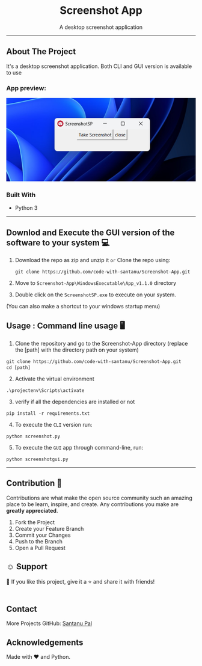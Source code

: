  <h1 align="center">Screenshot App</h1>

  <p align="center">
   A desktop screenshot application
  </p>
</p>

---

## About The Project

It's a desktop screenshot application. Both CLI and GUI version is available to use<br>

### App preview:

![App-preview image](./assets/demo.png)

### Built With

- Python 3

---

## Downlod and Execute the GUI version of the software to your system 💻

1. Download the repo as zip and unzip it `or`
   Clone the repo using:

   ```
   git clone https://github.com/code-with-santanu/Screenshot-App.git
   ```

2. Move to `Screenshot-App\WindowsExecutable\App_v1.1.0` directory

3. Double click on the `ScreenshotSP.exe` to execute on your system.<br>

(You can also make a shortcut to your windows startup menu)

<!-- ### (Check the installation demo before installing , bacause there is a unknown publisher issue) <br>

### Link of the installer 👉 [Screenshot App](https://drive.google.com/file/d/1V1qg5y7zR6KAMiq-neY5F8azmJVjRtxJ/view?usp=drive_link)

### Demo of installation -->

<!-- USAGE EXAMPLES -->

## Usage : Command line usage 🖥️

1. Clone the repository and go to the Screenshot-App directory (replace the [path] with the directory path on your system)

```
git clone https://github.com/code-with-santanu/Screenshot-App.git
cd [path]
```

2. Activate the virtual environment

```
.\projectenv\Scripts\activate
```

3. verify if all the dependencies are installed or not

```
pip install -r requirements.txt
```

4. To execute the `CLI` version run:

```
python screenshot.py
```

5. To execute the `GUI` app through command-line, run:

```
python screenshotgui.py
```

---

<!-- CONTRIBUTING -->

## Contribution 🙋

Contributions are what make the open source community such an amazing place to be learn, inspire, and create. Any contributions you make are **greatly appreciated**.

1. Fork the Project
2. Create your Feature Branch
3. Commit your Changes
4. Push to the Branch
5. Open a Pull Request

<!-- Support -->

## ☺️ Support

💙 If you like this project, give it a ⭐ and share it with friends!<br><br>

<!-- CONTACT -->

## Contact

More Projects
GitHub: [Santanu Pal](https://github.com/code-with-santanu)

<!-- ACKNOWLEDGEMENTS -->

## Acknowledgements

<!--
* Python 3 language
* pyautogui
* os -->

Made with ❤️ and Python. <br><br>
